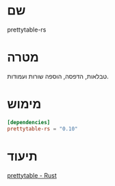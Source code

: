 # שם
prettytable-rs

# מטרה
טבלאות, הדפסה, הוספה שורות ועמודות.

# מימוש

```toml
[dependencies]
prettytable-rs = "0.10"
```

# תיעוד
[prettytable - Rust](https://docs.rs/prettytable-rs/0.10.0/prettytable/index.html)